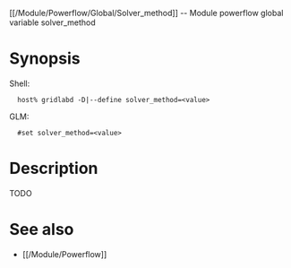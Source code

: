 [[/Module/Powerflow/Global/Solver_method]] -- Module powerflow global variable solver_method

# Synopsis
Shell:
~~~
  host% gridlabd -D|--define solver_method=<value>
~~~
GLM:
~~~
  #set solver_method=<value>
~~~

# Description

TODO

# See also
* [[/Module/Powerflow]]
